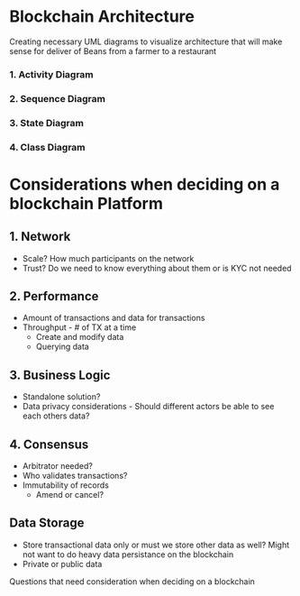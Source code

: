 # Blockchain Architecture


Creating necessary UML diagrams to visualize architecture that will make sense for deliver of Beans from a farmer to a restaurant

### 1. Activity Diagram
### 2. Sequence Diagram
### 3. State Diagram
### 4. Class Diagram




# Considerations when deciding on a blockchain Platform

## 1.  Network

- Scale?  How much participants on the network
- Trust? Do we need to know everything about them or is KYC not needed

## 2. Performance
- Amount of transactions and data for transactions
- Throughput - # of TX at a time 
   * Create and modify data
   * Querying data 

## 3. Business Logic
- Standalone solution?
- Data privacy considerations - Should different actors be able to see each others   data?

## 4. Consensus
- Arbitrator needed?
- Who validates transactions?
- Immutability of records
  * Amend or cancel?


## Data Storage
- Store transactional data only or must we store other data as well? Might not want to do heavy data persistance on the blockchain
- Private or public data 


Questions that need consideration when deciding on a blockchain
